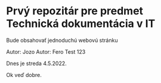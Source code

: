 # Prvý repozitár pre predmet Technická dokumentácia v IT
Bude obsahovať jednoduchú webovú stránku

Autor: Jozo
Autor: Fero
Test 123

Dnes je streda 4.5.2022.

Ok veď dobre.
